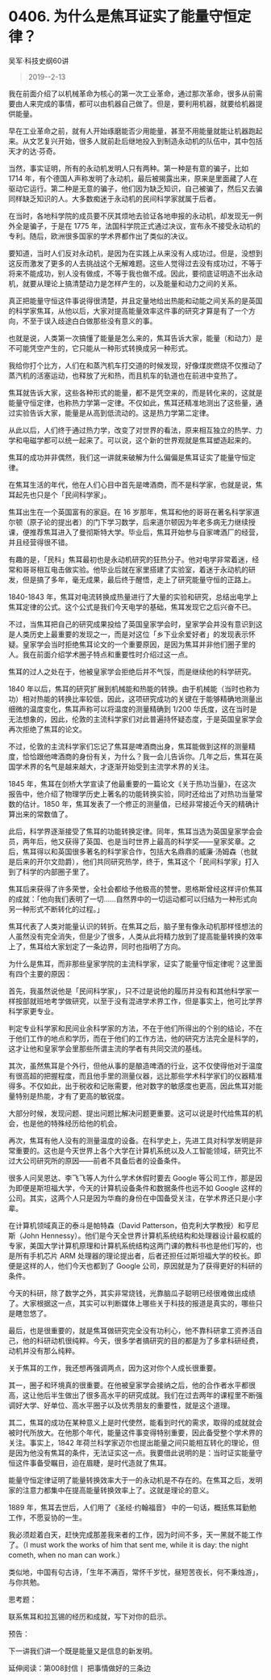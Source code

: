 # 0406. 为什么是焦耳证实了能量守恒定律？
吴军·科技史纲60讲
> 2019--2-13

我在前面介绍了以机械革命为核心的第一次工业革命，通过那次革命，很多从前需要由人来完成的事情，都可以由机器自己做了。但是，要利用机器，就要给机器提供能量。

早在工业革命之前，就有人开始琢磨能否少用能量，甚至不用能量就能让机器跑起来。从文艺复兴开始，很多人就前赴后继地投入到制造永动机的队伍中，其中包括天才的达·芬奇。

当然，事实证明，所有的永动机发明人只有两种。第一种是有意的骗子，比如 1714 年，有个德国人声称发明了永动机，最后被揭露出来，原来是里面藏了人在驱动它运行。第二种是无意的骗子，他们因为缺乏知识，自己被骗了，然后又去骗同样缺乏知识的人。大多数痴迷于永动机的民间科学家就属于后者。

在当时，各地科学院的成员要不厌其烦地去验证各地申报的永动机，却发现无一例外全是骗子，于是在 1775 年，法国科学院正式通过决议，宣布永不接受永动机的专利。随后，欧洲很多国家的学术界都作出了类似的决议。

要知道，当时人们反对永动机，是因为在实践上从来没有人成功过。但是，没想到这反而激发了更多的人去挑战这个无解难题。这些人觉得过去没有成功过，不等于将来不能成功，别人没有做成，不等于我也做不成。因此，要彻底证明造不出永动机，就要从理论上搞清楚动力是怎样产生的，以及能量和动力之间的关系。

真正把能量守恒这件事说得很清楚，并且定量地给出热能和动能之间关系的是英国的科学家焦耳，从他以后，大家对提高能量效率这件事的研究才算是有了一个方向，不至于误入歧途白白做那些没有意义的事。

也就是说，人类第一次搞懂了能量是怎么来的，焦耳告诉大家，能量（和动力）是不可能凭空产生的，它只能从一种形式转换成另一种形式。

我给你打个比方，人们在和蒸汽机车打交道的时候发现，好像煤炭燃烧不仅推动了蒸汽机的活塞运动，也释放了光和热，而且机车的轨道也在前进中变热了。

焦耳就告诉大家，这些各种形式的能量，都不是凭空来的，而是转化来的，这就是能量守恒定律，也称热力学第一定律。不仅如此，焦耳还精准地测出了这些量，通过实验告诉大家，能量是从高到低流动的。这是热力学第二定律。

从此以后，人们终于通过热力学，改变了对世界的看法，原来相互独立的热学、力学和电磁学都可以统一起来了。可以说，这个新的世界观就是焦耳塑造起来的。

焦耳的成功并非偶然，我们这一讲就来破解为什么偏偏是焦耳证实了能量守恒定律。

在焦耳生活的年代，他在人们心目中首先是啤酒商，而不是科学家，也就是说，焦耳起先也只是个「民间科学家」。

焦耳出生在一个英国富有的家庭。在 16 岁那年，焦耳和他的哥哥在著名科学家道尔顿（原子论的提出者）的门下学习数学，后来道尔顿因为年老多病无力继续授课，便推荐焦耳进入了曼彻斯特大学。毕业后，焦耳开始参与自家啤酒厂的经营，并且经营得很不错。

有趣的是，「民科」焦耳最初也是永动机研究的狂热分子。他对电学非常着迷，经常和哥哥相互电击做实验。他毕业后就在家里搭建了实验室，着迷于永动机的研发，但是搞了多年，毫无成果，最后终于醒悟，走上了研究能量守恒的正路上。

1840-1843 年，焦耳对电流转换成热量进行了大量的实验和研究，总结出电学上焦耳定律的公式。这个公式是我们今天电学的基础，焦耳发现它之后兴奋不已。

不过，当焦耳把自己的研究成果投给了英国皇家学会时，皇家学会并没有意识到这是人类历史上最重要的发现之一，而是对这位「乡下业余爱好者」的发现表示怀疑。皇家学会当时拒绝焦耳论文的一个重要原因，是因为焦耳并非他们圈子里的人。我在前面介绍学术圈子特点和重要性时介绍过这一点。

焦耳的过人之处在于，他被皇家学会拒绝后并不气馁，而是继续他的科学研究。

1840 年以后，焦耳的研究扩展到机械能和热能的转换。由于机械能（当时也称为功）相对热能的转换比率较低，因此，这项研究成功的关键在于能够精确地测量出细微的温度变化，焦耳声称可以将温度的测量精确到 1/200 华氏度，这在当时是无法想象的，因此，伦敦的主流科学家们对此普遍持怀疑态度，于是英国皇家学会再次拒绝了焦耳的论文。

不过，伦敦的主流科学家们忘记了焦耳是啤酒商出身，焦耳能做到这样的测量精度，恰恰跟他啤酒商的身份有关，为什么？我一会儿告诉你。几年之后，焦耳在英国学术界的名气是越来越大，才逐渐开始受到主流学术界的关注。

1845 年，焦耳在剑桥大学宣读了他最重要的一篇论文《关于热功当量》，在这次报告中，他介绍了物理学历史上著名的功能转换实验，同时还给出了对热功当量常数的估计。1850 年，焦耳发表了一个修正的测量值，已经非常接近今天的精确计算出来的常数值了。

此后，科学界逐渐接受了焦耳的功能转换定律。同年，焦耳当选为英国皇家学会会员，两年后，他又获得了英国、也是当时世界上最高的科学奖——皇家奖章。之后，焦耳得以和英国很多著名的科学家合作，包括大名鼎鼎的威廉·汤姆森（也就是后来的开尔文勋爵），他们共同研究热学，终于，焦耳这个「民间科学家」打入到了科学的内部圈子里了。

焦耳后来获得了许多荣誉，全社会都给予他极高的赞誉。恩格斯曾经这样评价焦耳的成就：「他向我们表明了一切……自然界中的一切运动都可以归结为一种形式向另一种形式不断转化的过程。」

焦耳代表了人类对能量认识的转折。在焦耳之后，脑子里有像永动机那样怪想法的人虽然没有完全消失，但是少了很多，人类从此将精力放到了提高能量转换的效率上了，焦耳给大家划定了一条边界，同时也指明了方向。

为什么是焦耳，而非那些皇家学院的主流科学家，证实了能量守恒定律呢？这里面有四个主要的原因：

首先，我虽然说他是「民间科学家」，只不过是说他的履历并没有和其他科学家一样按部就班地考学做研究，以至于没有混进学术界工作，但是事实上，他可比学界科学家更专业。

判定专业科学家和民间业余科学家的方法，不在于他们所得出的个别的结论，不在于他们工作的地点和学历，而在于他们的工作方法，他的研究方法完全是科学的，这才让他和皇家学会里那些所谓主流的学者有共同交流的基线。

其次，虽然焦耳是个外行，但他从事的是酿造啤酒的行业，这不仅使得他对于温度有很高超的把握程度，而且他手里的测量仪器，远比那些学术科学家们的仪器精准得多。不仅如此，出于税收和记账需要，他对数字的敏感度也更高，因此焦耳对能量特别是热能，才有了更高的敏锐度。

大部分时候，发现问题、提出问题比解决问题更重要。这可以说是时代给焦耳的机会，也是他的特殊经历给他的机会。

再次，焦耳有他人没有的测量温度的设备。在科学史上，先进工具对科学发明是非常重要的。这也是今天世界上各个大学在计算机系统以及人工智能领域，研究比不过大公司研究所的原因——前者不具备后者的设备条件。

很多人问吴恩达、李飞飞等人为什么学术休假时要去 Google 等公司工作，那是因为即便是斯坦福大学，今天的计算机设备条件和数据条件也远不如 Google 这样的公司。其实，这两个人只是因为华裔的身份在中国备受关注，在学术界还只是小字辈。

在计算机领域真正的泰斗是帕特森（David Patterson，伯克利大学教授）和亨尼斯（John Hennessy）。他们是今天全世界计算机系统结构和处理器设计最权威的专家，美国大学计算机原理和计算机系统结构这两门课的教科书也是他们写的，也是所有手机芯片 ARM 处理器的理论提出者，后者还担任过斯坦福大学的校长。即便是这样的人，他们今天也都到了 Google 公司，原因就是为了获得更好的科研的条件。

今天的科研，除了数学之外，其实非常烧钱，光靠脑瓜子聪明已经很难做出成绩了。大家根据这一点，其实可以判断媒体上哪些关于科技的报道是真实的，哪些只是瞎忽悠了。

最后，也是很重要的，就是焦耳做研究完全没有功利心，他不靠科研拿工资养活自己，他的科研动机很纯粹。今天，很多学者搞研究的目的都是为了多拿科研经费，动机并没有那么纯粹。

关于焦耳的工作，我还想再强调两点，因为这对你个人成长很重要。

其一，圈子和环境真的很重要。在他被皇家学会接纳之后，他的合作者水平都很高，这让他后半生做出了很多高水平的研究成就。我们在过去两年的课程里不断强调好大学、好单位、高水平圈子以及优秀朋友的重要性，就是这个道理。

其二，焦耳的成功在某种意义上是时代使然，能看到时代的需求，取得的成就就会被时代所放大。在他那个年代，能量这件事变得特别重要，因此备受整个学术界的关注。事实上，1842 年荷兰科学家迈尔也提出能量之间只能相互转化的理论，但是因为他没有焦耳的条件，无法证实这一点。我要借此说明的是：当时证实能量守恒这件事备受瞩目，迫在眉睫，是时代造就了焦耳。

能量守恒定律证明了能量转换效率大于一的永动机是不存在的。在焦耳之后，发明家的注意力都集中在提高能量转换效率上了。这就是理论的意义。

1889 年，焦耳去世后，人们用了《圣经·约翰福音》 中的一句话，概括焦耳勤勉工作，不愿妥协的一生。

我必须趁着白天，赶快完成那差我来者的工作，因为时间不多，天一黑就不能工作了。（I must work the works of him that sent me, while it is day: the night cometh, when no man can work.）

类似地，中国有句古诗，「生年不满百，常怀千岁忧，昼短苦夜长，何不秉烛游」，与你共勉。

思考题：

联系焦耳和拉瓦锡的经历和成就，写下对你的启示。

预告：

下一讲我们讲一个既是能量又是信息的新发明。

延伸阅读：第008封信丨 把事情做好的三条边



